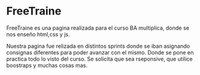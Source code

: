 # FreeTraine

FreeTraine es una pagina realizada para el curso BA multiplica, donde se nos enseño html,css y js.

Nuestra pagina fue relizada en distintos sprints donde se iban asignando consignas diferentes para poder avanzar con el mismo. Donde se pone en practica todo lo visto del curso.
Se solicita que sea rseponsive, que utilice boostraps y muchas cosas mas.

